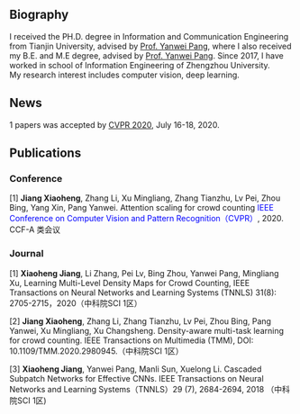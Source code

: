## Biography
I received the PH.D. degree in Information and Communication Engineering from Tianjin University, advised by [Prof. Yanwei Pang](http://seea.tju.edu.cn/info/1014/1455.htm), where I also received my B.E. and M.E degree, advised by [Prof. Yanwei Pang](http://seea.tju.edu.cn/info/1014/1455.htm). Since 2017, I have worked in school of Information Engineering of Zhengzhou University.  
My research interest includes computer vision, deep learning.  

## News

1 papers was accepted by [CVPR 2020](https://openaccess.thecvf.com/CVPR2020), July 16-18, 2020. 


## Publications

### Conference

[1]	**Jiang Xiaoheng**, Zhang Li, Xu Mingliang, Zhang Tianzhu, Lv Pei, Zhou Bing, Yang Xin, Pang Yanwei. Attention scaling for crowd counting
   <font color='blue'> IEEE Conference on Computer Vision and Pattern Recognition（CVPR）</font>, 2020. CCF-A 类会议



### Journal


[1]	**Xiaoheng Jiang**, Li Zhang, Pei Lv, Bing Zhou, Yanwei Pang, Mingliang Xu, Learning Multi-Level Density Maps for Crowd Counting, IEEE Transactions on Neural Networks and Learning Systems (TNNLS) 31(8): 2705-2715，2020（中科院SCI 1区）

[2]	**Jiang Xiaoheng**, Zhang Li, Zhang Tianzhu, Lv Pei, Zhou Bing, Pang Yanwei, Xu Mingliang, Xu Changsheng. Density-aware multi-task learning for crowd counting. IEEE Transactions on Multimedia (TMM), DOI: 10.1109/TMM.2020.2980945.（中科院SCI 1区）

[3]	**Xiaoheng Jiang**, Yanwei Pang, Manli Sun, Xuelong Li. Cascaded Subpatch Networks for Effective CNNs. IEEE Transactions on Neural Networks and Learning Systems（TNNLS）29 (7), 2684-2694, 2018 （中科院SCI 1区)

